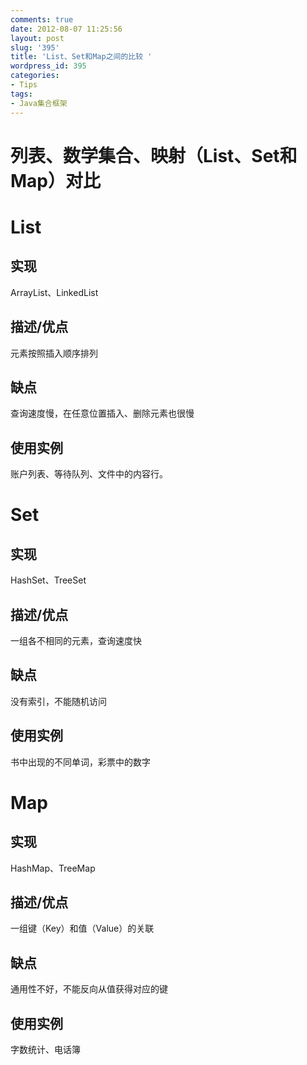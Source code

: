 ```yaml
---
comments: true
date: 2012-08-07 11:25:56
layout: post
slug: '395'
title: 'List、Set和Map之间的比较 '
wordpress_id: 395
categories:
- Tips
tags:
- Java集合框架
---
```


# 列表、数学集合、映射（List、Set和Map）对比




# List




## 实现


ArrayList、LinkedList


## 描述/优点


元素按照插入顺序排列


## 缺点


查询速度慢，在任意位置插入、删除元素也很慢


## 使用实例


账户列表、等待队列、文件中的内容行。

<!-- more -->


# Set




## 实现


HashSet、TreeSet


## 描述/优点


一组各不相同的元素，查询速度快


## 缺点


没有索引，不能随机访问


## 使用实例


书中出现的不同单词，彩票中的数字


# 




# Map




## 实现


HashMap、TreeMap


## 描述/优点


一组键（Key）和值（Value）的关联


## 缺点


通用性不好，不能反向从值获得对应的键


## 使用实例


字数统计、电话簿
